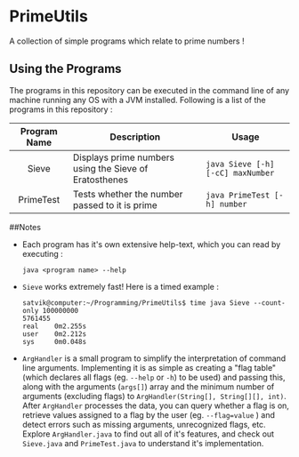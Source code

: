 # PrimeUtils
A collection of simple programs which relate to prime numbers !

## Using the Programs
The programs in this repository can be executed in the command line of any machine running any OS with a JVM installed.
Following is a list of the programs in this repository :

| Program Name  | Description                                            | Usage                                  |
| :------------:|--------------------------------------------------------|----------------------------------------|
| Sieve         | Displays prime numbers using the Sieve of Eratosthenes | `java Sieve [-h] [-cC] maxNumber`      |
| PrimeTest     | Tests whether the number passed to it is prime         | `java PrimeTest [-h] number`           |


##Notes
* Each program has it's own extensive help-text, which you can read by executing :
    ```
    java <program name> --help
    ```

* `Sieve` works extremely fast! Here is a timed example :
    
    ```    
    satvik@computer:~/Programming/PrimeUtils$ time java Sieve --count-only 100000000
    5761455
    real	0m2.255s
    user	0m2.212s
    sys		0m0.048s
    ```

* `ArgHandler` is a small program to simplify the interpretation of command line arguments. Implementing it is 
as simple as creating a "flag table" (which declares all flags (eg. `--help` or `-h`) to be used) and passing this, along with the 
arguments (`args[]`) array and the minimum number of arguments (excluding flags) to `ArgHandler(String[], String[][], int)`. 
After `ArgHandler` processes the data, you can query whether a flag is on, retrieve values assigned to a flag by the user
(eg. `--flag=value` ) and detect errors such as missing arguments, unrecognized flags, etc. Explore `ArgHandler.java` to find out all of it's 
features, and check out `Sieve.java` and `PrimeTest.java` to understand it's implementation.
